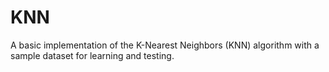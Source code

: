 # KNN
A basic implementation of the K-Nearest Neighbors (KNN) algorithm with a sample dataset for learning and testing.
